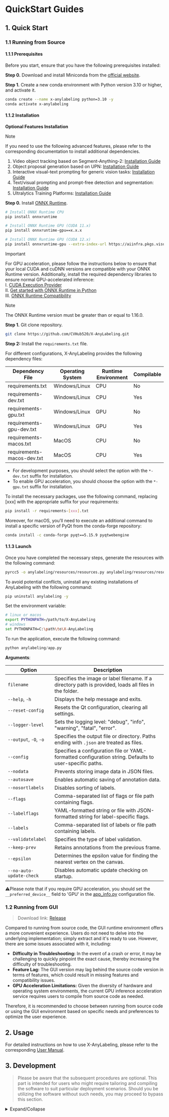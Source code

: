 # QuickStart Guides

## 1. Quick Start

### 1.1 Running from Source

#### 1.1.1 Prerequisites

Before you start, ensure that you have the following prerequisites installed:

**Step 0.** Download and install Miniconda from the [official website](https://docs.anaconda.com/miniconda/).

**Step 1.** Create a new conda environment with Python version 3.10 or higher, and activate it.

```bash
conda create --name x-anylabeling python=3.10 -y
conda activate x-anylabeling
```

#### 1.1.2 Installation

**Optional Features Installation**

> [!NOTE]
> If you need to use the following advanced features, please refer to the corresponding documentation to install additional dependencies.
> 
> 1. Video object tracking based on Segment-Anything-2: [Installation Guide](../../examples/interactive_video_object_segmentation/README.md)
> 2. Object proposal generation based on UPN: [Installation Guide](../../examples/detection/hbb/README.md)
> 3. Interactive visual-text prompting for generic vision tasks: [Installation Guide](../../examples/detection/hbb/README.md)
> 4. Text/visual prompting and prompt-free detection and segmentation: [Installation Guide](../../examples/grounding/yoloe/README.md)
> 5. Ultralytics Training Platforms: [Installation Guide](../../examples/training/ultralytics/README.md)

**Step 0.** Install [ONNX Runtime](https://onnxruntime.ai/).

```bash
# Install ONNX Runtime CPU
pip install onnxruntime

# Install ONNX Runtime GPU (CUDA 11.x)
pip install onnxruntime-gpu==x.x.x

# Install ONNX Runtime GPU (CUDA 12.x)
pip install onnxruntime-gpu --extra-index-url https://aiinfra.pkgs.visualstudio.com/PublicPackages/_packaging/onnxruntime-cuda-12/pypi/simple/
```

> [!Important]
> For GPU acceleration, please follow the instructions below to ensure that your local CUDA and cuDNN versions are compatible with your ONNX Runtime version. Additionally, install the required dependency libraries to ensure normal GPU-accelerated inference:</br>
> Ⅰ. [CUDA Execution Provider](https://onnxruntime.ai/docs/execution-providers/CUDA-ExecutionProvider.html)</br>
> Ⅱ. [Get started with ONNX Runtime in Python](https://onnxruntime.ai/docs/get-started/with-python.html)</br>
> Ⅲ. [ONNX Runtime Compatibility](https://onnxruntime.ai/docs/reference/compatibility.html)

> [!NOTE]
> The ONNX Runtime version must be greater than or equal to 1.16.0.

**Step 1.** Git clone repository.

```bash
git clone https://github.com/CVHub520/X-AnyLabeling.git
```

**Step 2:** Install the `requirements.txt` file.

For different configurations, X-AnyLabeling provides the following dependency files:

| Dependency File            | Operating System | Runtime Environment | Compilable |
|----------------------------|------------------|---------------------|------------|
| requirements.txt           | Windows/Linux    | CPU                 | No         |
| requirements-dev.txt       | Windows/Linux    | CPU                 | Yes        |
| requirements-gpu.txt       | Windows/Linux    | GPU                 | No         |
| requirements-gpu-dev.txt   | Windows/Linux    | GPU                 | Yes        |
| requirements-macos.txt     | MacOS            | CPU                 | No         |
| requirements-macos-dev.txt | MacOS            | CPU                 | Yes        |

- For development purposes, you should select the option with the `*-dev.txt` suffix for installation.
- To enable GPU acceleration, you should choose the option with the `*-gpu.txt` suffix for installation.

To install the necessary packages, use the following command, replacing [xxx] with the appropriate suffix for your requirements:

```bash
pip install -r requirements-[xxx].txt
```

Moreover, for macOS, you’ll need to execute an additional command to install a specific version of PyQt from the conda-forge repository:

```bash
conda install -c conda-forge pyqt==5.15.9 pyqtwebengine
```

#### 1.1.3 Launch

Once you have completed the necessary steps, generate the resources with the following command:

```bash
pyrcc5 -o anylabeling/resources/resources.py anylabeling/resources/resources.qrc
```

To avoid potential conflicts, uninstall any existing installations of AnyLabeling with the following command:

```bash
pip uninstall anylabeling -y
```

Set the environment variable:

```bash
# linux or macos
export PYTHONPATH=/path/to/X-AnyLabeling
# windows
set PYTHONPATH=C:\path\to\X-AnyLabeling
```

To run the application, execute the following command:

```python
python anylabeling/app.py
```

**Arguments**:

| Option                     | Description                                                                                       |
|----------------------------|---------------------------------------------------------------------------------------------------|
| `filename`                 | Specifies the image or label filename. If a directory path is provided, loads all files in the folder. |
| `--help`, `-h`             | Displays the help message and exits.                                                              |
| `--reset-config`           | Resets the Qt configuration, clearing all settings.                                                |
| `--logger-level`           | Sets the logging level: "debug", "info", "warning", "fatal", "error".                             |
| `--output`, `-O`, `-o`     | Specifies the output file or directory. Paths ending with `.json` are treated as files.            |
| `--config`                 | Specifies a configuration file or YAML-formatted configuration string. Defaults to user-specific paths. |
| `--nodata`                 | Prevents storing image data in JSON files.                                                         |
| `--autosave`               | Enables automatic saving of annotation data.                                                       |
| `--nosortlabels`           | Disables sorting of labels.                                                                       |
| `--flags`                  | Comma-separated list of flags or file path containing flags.                                       |
| `--labelflags`             | YAML-formatted string or file with JSON-formatted string for label-specific flags.                 |
| `--labels`                 | Comma-separated list of labels or file path containing labels.                                     |
| `--validatelabel`          | Specifies the type of label validation.                                                           |
| `--keep-prev`              | Retains annotations from the previous frame.                                                       |
| `--epsilon`                | Determines the epsilon value for finding the nearest vertex on the canvas.                         |
| `--no-auto-update-check`   | Disables automatic update checking on startup.                                                     |

⚠️Please note that if you require GPU acceleration, you should set the `__preferred_device__` field to 'GPU' in the [app_info.py](../../anylabeling/app_info.py) configuration file.

### 1.2 Running from GUI

> Download link: [Release](https://github.com/CVHub520/X-AnyLabeling/releases)

Compared to running from source code, the GUI runtime environment offers a more convenient experience. Users do not need to delve into the underlying implementation; simply extract and it's ready to use. However, there are some issues associated with it, including:
- **Difficulty in Troubleshooting:** In the event of a crash or error, it may be challenging to quickly pinpoint the exact cause, thereby increasing the difficulty of troubleshooting.
- **Feature Lag:** The GUI version may lag behind the source code version in terms of features, which could result in missing features and compatibility issues.
- **GPU Acceleration Limitations:** Given the diversity of hardware and operating system environments, the current GPU inference acceleration service requires users to compile from source code as needed.

Therefore, it is recommended to choose between running from source code or using the GUI environment based on specific needs and preferences to optimize the user experience.

## 2. Usage

For detailed instructions on how to use X-AnyLabeling, please refer to the corresponding [User Manual](./user_guide.md).

## 3. Development

> Please be aware that the subsequent procedures are optional. This part is intended for users who might require tailoring and compiling the software to suit particular deployment scenarios. Should you be utilizing the software without such needs, you may proceed to bypass this section.

<details>
<summary>Expand/Collapse</summary>

To facilitate users running `X-AnyLabeling` on different platforms, the tool provides instructions for packaging and compilation, along with relevant considerations. Before executing the packaging commands below, modify the `__preferred_device__` parameter in the [app_info.py](../../anylabeling/app_info.py) file according to your environment and requirements to select the appropriate GPU or CPU version for building.

Considerations:

1. Before compiling, ensure that the `__preferred_device__` parameter in the `anylabeling/app_info.py` file has been modified according to the desired GPU/CPU version.

2. If compiling the GPU version, activate the corresponding GPU runtime environment first, and execute `pip install | grep onnxruntime-gpu` to ensure it is correctly installed.

3. For compiling the Windows-GPU version, manually modify the `datas` list parameter in the `x-anylabeling-win-gpu.spec` file to add the relevant `*.dll` files of the local `onnxruntime-gpu` dynamic library to the list.

4. For compiling the Linux-GPU version, manually modify the `datas` list parameter in the `x-anylabeling-linux-gpu.spec` file to add the relevant `*.so` files of the local `onnxruntime-gpu` dynamic library to the list. Additionally, ensure that you download the matching `onnxruntime-gpu` package based on your CUDA version. Refer to the [official documentation](https://onnxruntime.ai/docs/execution-providers/CUDA-ExecutionProvider.html) for detailed compatibility information.

Reference commands:

```bash
# Windows-CPU
bash scripts/build_executable.sh win-cpu

# Windows-GPU
bash scripts/build_executable.sh win-gpu

# Linux-CPU
bash scripts/build_executable.sh linux-cpu

# Linux-GPU
bash scripts/build_executable.sh linux-gpu

# macOS
bash scripts/build_executable.sh macos
```

Note: If you encounter permission issues when executing the above commands on Windows, after ensuring the preparation steps above are completed, you can directly execute the following commands as needed:

> pyinstaller --noconfirm anylabeling-win-cpu.spec</br>
> pyinstaller --noconfirm anylabeling-win-gpu.spec

</details>
